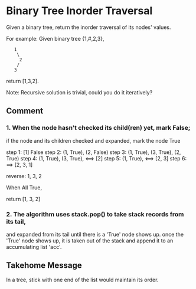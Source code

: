 # Binary Tree Inorder Traversal

Given a binary tree, return the inorder traversal of its nodes' values.

For example:
Given binary tree {1,#,2,3},
```
   1
    \
     2
    /
   3
```
return [1,3,2].

Note: Recursive solution is trivial, could you do it iteratively?

## Comment
### 1. When the node hasn't checked its child(ren) yet, mark False;
if the node and its children checked and expanded,  mark the node True


step 1: [1] False
step 2: (1, True), (2, False)
step 3: (1, True), (3, True), (2, True)
step 4: (1, True), (3, True),  <==> [2]
step 5: (1, True),  <==> [2, 3]
step 6: ==> [2, 3, 1]

reverse: 1, 3, 2

When All True, 

return [1, 3, 2]
### 2. The algorithm uses stack.pop() to take stack records from its tail, 
and expanded from its tail until there is a 'True' node shows up. once the
'True' node shows up, it is taken out of the stack and append it to an accumulating list 'acc'. 

## Takehome Message

In a tree, stick with one end of the list would maintain its order. 


